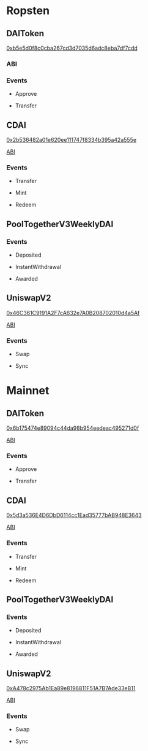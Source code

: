 # Ropsten

## DAIToken

[0xb5e5d0f8c0cba267cd3d7035d6adc8eba7df7cdd](https://ropsten.etherscan.io/address/0xb5e5d0f8c0cba267cd3d7035d6adc8eba7df7cdd)

### ABI

### Events

- Approve

- Transfer

## CDAI

[0x2b536482a01e620ee111747f8334b395a42a555e](https://ropsten.etherscan.io/address/0x2b536482a01e620ee111747f8334b395a42a555e)

[ABI](./ABI_ropsten_CDAI.json)

### Events

- Transfer

- Mint

- Redeem

## PoolTogetherV3WeeklyDAI

[]()

[]()

### Events

- Deposited

- InstantWithdrawal

- Awarded

## UniswapV2

[0x46C361C9191A2F7cA632e7A0B208702010d4a5Af](https://ropsten.etherscan.io/address/0x46C361C9191A2F7cA632e7A0B208702010d4a5Af)

[ABI](./ABI_ropsten_uniswapv2.json)

### Events

- Swap

- Sync

# Mainnet

## DAIToken

[0x6b175474e89094c44da98b954eedeac495271d0f](https://etherscan.io/address/0x6b175474e89094c44da98b954eedeac495271d0f)

[ABI](./ABI_mainnet_DAIToken.json)

### Events

- Approve

- Transfer

## CDAI

[0x5d3a536E4D6DbD6114cc1Ead35777bAB948E3643](https://etherscan.io/address/0x5d3a536e4d6dbd6114cc1ead35777bab948e3643)

[ABI](./ABI_mainnet_CDAI.json)

### Events

- Transfer

- Mint

- Redeem

## PoolTogetherV3WeeklyDAI

[]()

[]()

### Events

- Deposited

- InstantWithdrawal

- Awarded

## UniswapV2

[0xA478c2975Ab1Ea89e8196811F51A7B7Ade33eB11](https://etherscan.io/address/0xA478c2975Ab1Ea89e8196811F51A7B7Ade33eB11)

[ABI](./ABI_mainnet_uniswapv2.json)

### Events

- Swap

- Sync
